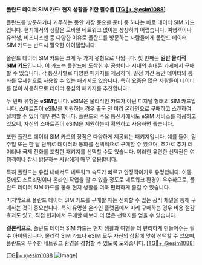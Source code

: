 **폴란드 데이터 SIM 카드: 현지 생활을 위한 필수품 [[TG💪+ @esim1088](https://t.me/s/esim1088)]**

폴란드를 방문하거나 거주하는 동안 가장 중요한 준비 중 하나는 바로 데이터 SIM 카드입니다. 현지에서의 생활은 모바일 네트워크 없이는 상상하기 어렵습니다. 여행객이나 유학생, 비즈니스맨 등 다양한 이유로 폴란드를 방문하는 사람들에게 폴란드 데이터 SIM 카드는 반드시 필요한 아이템입니다.

폴란드 데이터 SIM 카드는 크게 두 가지 유형으로 나뉩니다. 첫 번째는 **일반 물리적 SIM 카드**입니다. 이 카드는 폴란드에 도착한 후 공항이나 시내의 휴대폰 가게에서 구매할 수 있습니다. 각 통신사별로 다양한 패키지를 제공하며, 일정 기간 동안 데이터와 통화를 무제한으로 사용할 수 있는 패키지도 있습니다. 특히 요즘은 많은 사람들이 데이터를 많이 사용하므로 데이터 중심의 패키지를 추천합니다.

두 번째 유형은 **eSIM**입니다. eSIM은 물리적인 카드가 아닌 디지털 형태의 SIM 카드입니다. 스마트폰이 eSIM을 지원하는 경우 출국 전 미리 온라인으로 구매하고 스캔하여 설치할 수 있어 매우 편리합니다. 폴란드의 주요 통신사에서도 eSIM 서비스를 제공하고 있으니, 자신의 스마트폰이 eSIM을 지원하는지 확인하고 사용하면 좋습니다.

또한 폴란드 데이터 SIM 카드의 장점은 다양하게 제공되는 패키지입니다. 예를 들어, 일주일 또는 한 달 단위로 데이터와 통화를 선택적으로 구매할 수 있으며, 추가로 추가 데이터나 국제 전화를 포함한 패키지를 선택할 수도 있습니다. 이러한 유연한 선택권은 여행객이나 잠시 방문하는 사람에게 매우 유용합니다.

특히 폴란드는 유럽 내에서도 네트워크 속도가 빠르고 안정적이기로 유명합니다. 이동 중에도 스트리밍이나 온라인 작업을 할 수 있을 정도로 네트워크 환경이 우수하므로, 폴란드 데이터 SIM 카드를 통해 현지 생활을 더욱 편리하게 즐길 수 있습니다.

마지막으로 폴란드 데이터 SIM 카드를 구매할 때는 신뢰할 수 있는 공식 채널을 통해 구매하는 것이 중요합니다. 특히 유명한 온라인 플랫폼에서 미리 구매하는 경우 비용 절감 효과도 있고, 직접 현지에서 구매할 때보다 더 많은 선택지를 얻을 수 있습니다.

**결론적으로**, 폴란드 데이터 SIM 카드는 현지 생활과 여행을 더 편리하게 만들어주는 필수 아이템입니다. 물리적 SIM 카드나 eSIM 모두 자신의 상황에 맞춰 선택할 수 있으며, 폴란드의 우수한 네트워크 환경을 경험할 수 있도록 도와줍니다. [[TG💪+ @esim1088](https://t.me/s/esim1088)]

[[TG💪+ @esim1088](https://t.me/s/esim1088) ![Image](https://i.postimg.cc/Y0z9fWf4/image.png)]